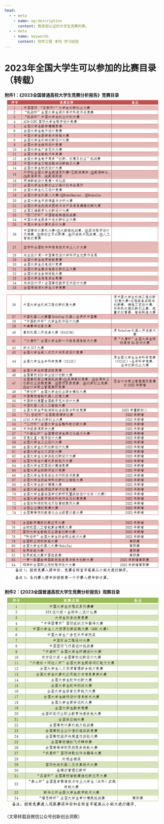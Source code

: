 ```yaml
---
head:
  - - meta
    - name: og:description
      content: 教育部认证的大学生竞赛列表。
  - - meta
    - name: keywords
      content: 软件工程 本科 学习经验
---
```


# 2023年全国大学生可以参加的比赛目录（转载）

**附件1：《2023全国普通高校大学生竞赛分析报告》竞赛目录**
![](competition-list/competition-1.png)
![](competition-list/competition-2.png)
![](competition-list/competition-3.png)

**附件2：《2023全国普通高校大学生竞赛分析报告》观察目录**
![](competition-list/competition-extra.png)

（文章转载自微信公众号创新创业洞察）

